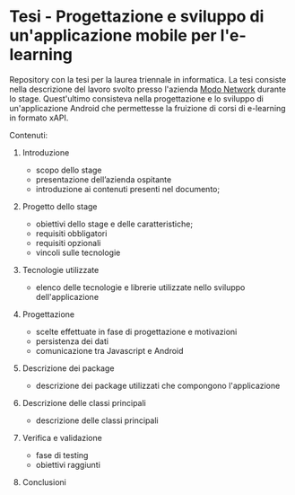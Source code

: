 # Tesi - Progettazione e sviluppo di un'applicazione mobile per l'e-learning
Repository con la tesi per la laurea triennale in informatica. La tesi consiste nella descrizione del lavoro svolto presso l'azienda [Modo Network](http://modonetwork.com/) durante lo stage. Quest'ultimo consisteva nella progettazione e lo sviluppo di un'applicazione Android che permettesse la fruizione di corsi di e-learning in formato xAPI.

Contenuti:

1. Introduzione
	* scopo dello stage
	* presentazione dell’azienda ospitante
	* introduzione ai contenuti presenti nel documento;

2. Progetto dello stage
	* obiettivi dello stage e delle caratteristiche;
	* requisiti obbligatori
	* requisiti opzionali
	* vincoli sulle tecnologie

3. Tecnologie utilizzate 
	* elenco delle tecnologie e librerie utilizzate nello sviluppo dell'applicazione

4. Progettazione
	* scelte effettuate in fase di progettazione e motivazioni
	* persistenza dei dati
	* comunicazione tra Javascript e Android

5. Descrizione dei package
	* descrizione dei package utilizzati che compongono l'applicazione
	
6. Descrizione delle classi principali
	* descrizione delle classi principali

7. Verifica e validazione
	* fase di testing
	* obiettivi raggiunti
	
8. Conclusioni

